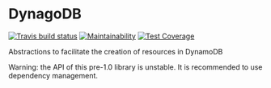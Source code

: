 # DynagoDB

[![Travis build status](https://api.travis-ci.org/sjauld/dynagodb.png)](https://travis-ci.org/sjauld/dynagodb)
[![Maintainability](https://api.codeclimate.com/v1/badges/620d10f572d4047367d5/maintainability)](https://codeclimate.com/github/sjauld/dynagodb/maintainability)
[![Test Coverage](https://api.codeclimate.com/v1/badges/620d10f572d4047367d5/test_coverage)](https://codeclimate.com/github/sjauld/dynagodb/test_coverage)


Abstractions to facilitate the creation of resources in DynamoDB

Warning: the API of this pre-1.0 library is unstable. It is recommended to use
dependency management.
